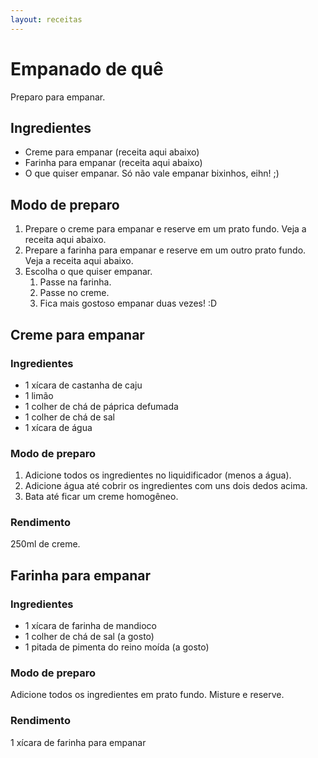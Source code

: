 ```yaml
---
layout: receitas
---
```

# Empanado de quê

Preparo para empanar.

## Ingredientes

* Creme para empanar (receita aqui abaixo)
* Farinha para empanar (receita aqui abaixo)
* O que quiser empanar. Só não vale empanar bixinhos, eihn! ;)

## Modo de preparo

1. Prepare o creme para empanar e reserve em um prato fundo. Veja a receita aqui abaixo.
2. Prepare a farinha para empanar e reserve em um outro prato fundo. Veja a receita aqui abaixo.
3. Escolha o que quiser empanar.
    1. Passe na farinha.
    2. Passe no creme.
    3. Fica mais gostoso empanar duas vezes! :D

## Creme para empanar

### Ingredientes

* 1 xícara de castanha de caju
* 1 limão
* 1 colher de chá de páprica defumada
* 1 colher de chá de sal
* 1 xícara de água

### Modo de preparo

1. Adicione todos os ingredientes no liquidificador (menos a água).
2. Adicione água até cobrir os ingredientes com uns dois dedos acima. 
3. Bata até ficar um creme homogêneo.

### Rendimento

250ml de creme.

## Farinha para empanar

### Ingredientes

* 1 xícara de farinha de mandioco
* 1 colher de chá de sal (a gosto)
* 1 pitada de pimenta do reino moída (a gosto)

### Modo de preparo
 
Adicione todos os ingredientes em prato fundo. Misture e reserve.

### Rendimento

1 xícara de farinha para empanar

